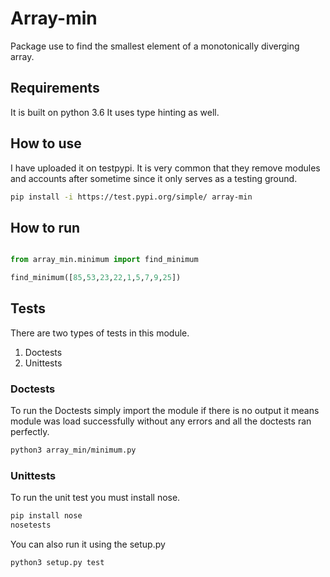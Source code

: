 # Array-min

Package use to find the smallest element of a monotonically diverging array.

## Requirements
It is built on python 3.6 It uses type hinting as well.

## How to use

I have uploaded it on testpypi. It is very common that they remove modules and accounts after sometime since 
it only serves as a testing ground.

```bash
pip install -i https://test.pypi.org/simple/ array-min
```

## How to run

```python

from array_min.minimum import find_minimum

find_minimum([85,53,23,22,1,5,7,9,25]) 


```

## Tests

There are two types of tests in this module. 

1) Doctests
2) Unittests

### Doctests
To run the Doctests simply import the module if there is no output it means module was load successfully without any 
errors and all the doctests ran perfectly.

```bash
python3 array_min/minimum.py 
``` 

### Unittests

To run the unit test you must install nose.

```bash
pip install nose
nosetests
```

You can also run it using the setup.py

```bash
python3 setup.py test
```